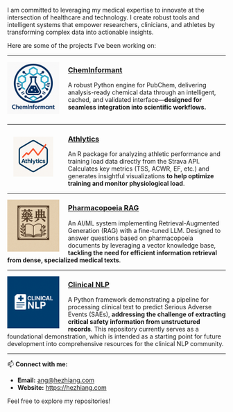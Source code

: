 
I am committed to leveraging my medical expertise to innovate at the intersection of healthcare and technology. I create robust tools and intelligent systems that empower researchers, clinicians, and athletes by transforming complex data into actionable insights.

Here are some of the projects I've been working on:

---


<img src="https://github.com/HzaCode/ChemInformant/blob/main/images/logo.jpg?raw=true"
     width="120" align="left"
     style="margin-right: 20px; margin-bottom: 10px;"/>

### [ChemInformant](https://github.com/HzaCode/ChemInformant)

A robust Python engine for PubChem, delivering analysis-ready chemical data through an intelligent, cached, and validated interface—**designed for seamless integration into scientific workflows.**
<br clear="left"/>

---


<img src="https://github.com/HzaCode/Athlytics/blob/main/image.png?raw=true"
     width="120" align="left"
     style="margin-right: 20px; margin-bottom: 10px; padding: 14px; box-sizing: border-box;"/>

### [Athlytics](https://github.com/HzaCode/Athlytics)

An R package for analyzing athletic performance and training load data directly from the Strava API. Calculates key metrics (TSS, ACWR, EF, etc.) and generates insightful visualizations **to help optimize training and monitor physiological load**.
<br clear="left"/>

---

<img src="https://raw.githubusercontent.com/HzaCode/ChinaPharma_Consulting/refs/heads/main/logo.png" width="120" align="left" style="margin-right: 20px; margin-bottom: 10px;"/>

### [Pharmacopoeia RAG](https://github.com/HzaCode/ChinaPharma_Consulting)

An AI/ML system implementing Retrieval-Augmented Generation (RAG) with a fine-tuned LLM. Designed to answer questions based on pharmacopoeia documents by leveraging a vector knowledge base, **tackling the need for efficient information retrieval from dense, specialized medical texts**.
<br clear="left"/>

---

<img src="https://raw.githubusercontent.com/HzaCode/ClinNLP/refs/heads/main/logo.png" width="120" align="left" style="margin-right: 20px; margin-bottom: 10px;"/>

### [Clinical NLP](https://github.com/HzaCode/ClinNLP)

A Python framework demonstrating a pipeline for processing clinical text to predict Serious Adverse Events (SAEs), **addressing the challenge of extracting critical safety information from unstructured records**. This repository currently serves as a foundational demonstration, which is intended as a starting point for future development into comprehensive resources for the clinical NLP community.
<br clear="left"/>

---

📫 **Connect with me:**

* **Email:** [ang@hezhiang.com](mailto:ang@hezhiang.com)
* **Website:** https://hezhiang.com

Feel free to explore my repositories!

